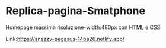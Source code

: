 # Replica-pagina-Smatphone
 Homepage massima risoluzione-width:480px con HTML e CSS
 
 Link:https://snazzy-pegasus-14ba26.netlify.app/
